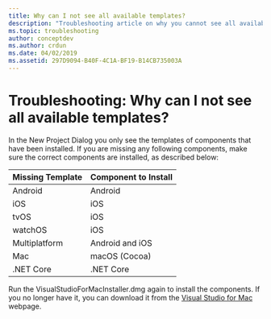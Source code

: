 ```yaml
---
title: Why can I not see all available templates?
description: "Troubleshooting article on why you cannot see all available templates."
ms.topic: troubleshooting
author: conceptdev
ms.author: crdun
ms.date: 04/02/2019
ms.assetid: 297D9094-B40F-4C1A-BF19-B14CB735003A
---
```

# Troubleshooting: Why can I not see all available templates?

In the New Project Dialog you only see the templates of components that have been installed. If you are missing any following components, make sure the correct components are installed, as described below:

|Missing Template  |Component to Install  |
|---------|---------|
|Android     |Android        |
|iOS     |iOS         |
|tvOS     |iOS         |
|watchOS     |iOS         |
|Multiplatform     |Android and iOS         |
|Mac     |macOS (Cocoa)         |
|.NET Core     |.NET Core         |

Run the VisualStudioForMacInstaller.dmg again to install the components. If you no longer have it, you can download it from the [Visual Studio for Mac](https://aka.ms/vsmac) webpage.